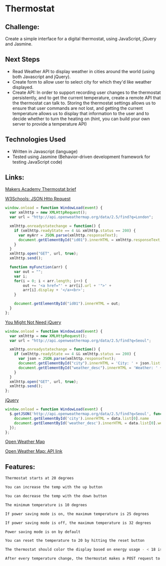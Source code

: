 Thermostat
=================

Challenge:
-------

Create a simple interface for a digital thermostat, using JavaScript, jQuery and Jasmine.

Next Steps
-------

- Read Weather API to display weather in cities around the world (using both Javascript and jQuery).
- Create form to allow user to select city for which they'd like weather displayed.
- Create API: In order to support recording user changes to the thermostat persistently, and to get the current temperature, create a remote API that the thermostat can talk to. Storing the thermostat settings allows us to ensure that user commands are not lost, and getting the current temperature allows us to display that information to the user and to decide whether to turn the heating on (hint, you can build your own server to provide a temperature API)

Technologies Used
-------

- Written in Javascript (language)
- Tested using Jasmine (Behavior-driven development framework for testing JavaScript code)

Links:
-------

[Makers Academy Thermostat brief](https://github.com/makersacademy/course/blob/master/thermostat/thermostat.md)

[W3Schools: JSON Http Request](http://www.w3schools.com/json/json_http.asp)
```javascript
window.onload = function WindowLoad(event) {
  var xmlhttp = new XMLHttpRequest();
  var url = "http://api.openweathermap.org/data/2.5/find?q=London";

  xmlhttp.onreadystatechange = function() {
    if (xmlhttp.readyState == 4 && xmlhttp.status == 200) {
      var myArr = JSON.parse(xmlhttp.responseText);
      document.getElementById("id01").innerHTML = xmlhttp.responseText;
    }
  }
  xmlhttp.open("GET", url, true);
  xmlhttp.send();

  function myFunction(arr) {
    var out = "";
    var i;
    for(i = 0; i < arr.length; i++) {
        out += '<a href="' + arr[i].url + '">' +
        arr[i].display + '</a><br>';
    }

    document.getElementById("id01").innerHTML = out;
  }
};
```

[You Might Not Need jQuery](http://youmightnotneedjquery.com/)
```javascript
window.onload = function WindowLoad(event) {
  var xmlhttp = new XMLHttpRequest();
  var url = "http://api.openweathermap.org/data/2.5/find?q=Seoul";

  xmlhttp.onreadystatechange = function() {
    if (xmlhttp.readyState == 4 && xmlhttp.status == 200) {
      var json = JSON.parse(xmlhttp.responseText);
      document.getElementById("city").innerHTML = 'City: ' + json.list[0].name;
      document.getElementById("weather_desc").innerHTML = 'Weather: ' + json.list[0].weather[0].description;
    }
  }
  xmlhttp.open("GET", url, true);
  xmlhttp.send();
};
```

[jQuery](http://api.jquery.com/jQuery.getJSON/)
```javascript
window.onload = function WindowLoad(event) {
  $.getJSON('http://api.openweathermap.org/data/2.5/find?q=Seoul', function(data) {
    document.getElementById('city').innerHTML = data.list[0].name
    document.getElementById('weather_desc').innerHTML = data.list[0].weather[0].description
  });
};
```

[Open Weather Map](http://openweathermap.org/current#cities)

[Open Weather Map: API link](http://api.openweathermap.org/data/2.5/find?q=London)

Features:
-------

```sh
Thermostat starts at 20 degrees

You can increase the temp with the up button

You can decrease the temp with the down button

The minimum temperature is 10 degrees

If power saving mode is on, the maximum temperature is 25 degrees

If power saving mode is off, the maximum temperature is 32 degrees

Power saving mode is on by default

You can reset the temperature to 20 by hitting the reset button

The thermostat should color the display based on energy usage - < 18 is green, < 25 is yellow, otherwise red

After every temperature change, the thermostat makes a POST request to localhost:4567/temperature_change, with the new temperature
```